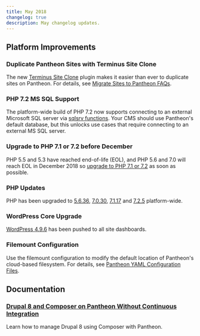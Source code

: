 ```yaml
---
title: May 2018
changelog: true
description: May changelog updates.
---
```

## Platform Improvements
### Duplicate Pantheon Sites with Terminus Site Clone
The new [Terminus Site Clone](https://github.com/pantheon-systems/terminus-site-clone-plugin) plugin makes it easier than ever to duplicate sites on Pantheon. For details, see <a href="/docs/migrate/#how-do-i-clone-an-existing-pantheon-site" data-proofer-ignore>Migrate Sites to Pantheon FAQs</a>.
### PHP 7.2 MS SQL Support
The platform-wide build of PHP 7.2 now supports connecting to an external Microsoft SQL server via [sqlsrv functions](http://php.net/manual/en/ref.sqlsrv.php). Your CMS should use Pantheon's default database, but this unlocks use cases that require connecting to an external MS SQL server.
### Upgrade to PHP 7.1 or 7.2 before December
PHP 5.5 and 5.3 have reached end-of-life (EOL), and PHP 5.6 and 7.0 will reach EOL in December 2018 so [upgrade to PHP 7.1 or 7.2](/php-versions) as soon as possible.
### PHP Updates
PHP has been upgraded to [5.6.36](http://www.php.net/ChangeLog-5.php#5.6.36), [7.0.30](
http://www.php.net/ChangeLog-7.php#7.0.30), [7.1.17](http://www.php.net/ChangeLog-7.php#7.1.17) and [7.2.5](
http://www.php.net/ChangeLog-7.php#7.2.5) platform-wide.
### WordPress Core Upgrade
[WordPress 4.9.6](https://github.com/pantheon-systems/WordPress/pull/159) has been pushed to all site dashboards.
### Filemount Configuration
Use the filemount configuration to modify the default location of Pantheon's cloud-based filesystem. For details, see [Pantheon YAML Configuration Files](/pantheon-yml/#filemount-path).
## Documentation

### [Drupal 8 and Composer on Pantheon Without Continuous Integration](/guides/composer-convert)
Learn how to manage Drupal 8 using Composer with Pantheon.
